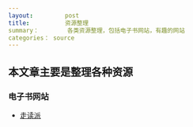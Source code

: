 ```yaml
---
layout:     	post
title:			资源整理	 	
summary：		各类资源整理，包括电子书网站，有趣的网站
categories：	source
---
```




## 本文章主要是整理各种资源

### 电子书网站

* [走读派][1]


[1]:http://www.zoudupai.com/